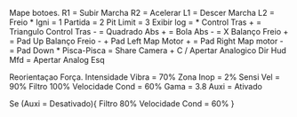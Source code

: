 Mape botoes.
R1 = Subir Marcha
R2 = Acelerar
L1 = Descer Marcha
L2 = Freio
*
Igni = 1
Partida = 2
Pit Limit = 3
Exibir log = 
*
Control Tras + = Triangulo
Control Tras - = Quadrado
Abs + = Bola
Abs - = X
Balanço Freio + = Pad Up
Balanço Freio - + Pad Left
Map Motor + = Pad Right
Map motor - = Pad Down
*
Pisca-Pisca = Share
Camera + C / Apertar Analogico Dir
Hud Mfd = Apertar Analog Esq

Reorientaçao Força.
Intensidade Vibra = 70%
Zona Inop = 2%
Sensi Vel = 90%
Filtro 100%
Velocidade Cond = 60%
Gama = 3.8
Auxi = Ativado 

Se (Auxi = Desativado){
    Filtro 80%
    Velocidade Cond = 60%
}
  